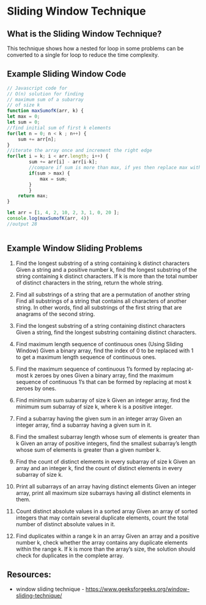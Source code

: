 # Sliding Window Technique

## What is the Sliding Window Technique?

This technique shows how a nested for loop in some problems can be converted to a single for loop to reduce the time complexity.

## Example Sliding Window Code

```javascript
// Javascript code for
// O(n) solution for finding
// maximum sum of a subarray
// of size k
function maxSumofK(arr, k) {
let max = 0;
let sum = 0;
//find initial sum of first k elements
for(let n = 0; n < k ; n++) {
	sum += arr[n];	
}
//iterate the array once and increment the right edge
for(let i = k; i < arr.length; i++) {	
		sum += arr[i] - arr[i-k];
		//compare if sum is more than max, if yes then replace max with new sum value
		if(sum > max) {
			max = sum;
		}
		}
	return max;
}

let arr = [1, 4, 2, 10, 2, 3, 1, 0, 20 ];
console.log(maxSumofK(arr, 4))
//output 28



```

## Example Window Sliding Problems

1. Find the longest substring of a string containing k distinct characters
Given a string and a positive number k, find the longest substring of the string containing k distinct characters. If k is more than the total number of distinct characters in the string, return the whole string.

2. Find all substrings of a string that are a permutation of another string
Find all substrings of a string that contains all characters of another string. In other words, find all substrings of the first string that are anagrams of the second string.

3. Find the longest substring of a string containing distinct characters
Given a string, find the longest substring containing distinct characters.

4. Find maximum length sequence of continuous ones (Using Sliding Window)
Given a binary array, find the index of 0 to be replaced with 1 to get a maximum length sequence of continuous ones.

5. Find the maximum sequence of continuous 1’s formed by replacing at-most k zeroes by ones
Given a binary array, find the maximum sequence of continuous 1’s that can be formed by replacing at most k zeroes by ones.

6. Find minimum sum subarray of size k
Given an integer array, find the minimum sum subarray of size k, where k is a positive integer.

7. Find a subarray having the given sum in an integer array
Given an integer array, find a subarray having a given sum in it.

8. Find the smallest subarray length whose sum of elements is greater than k
Given an array of positive integers, find the smallest subarray’s length whose sum of elements is greater than a given number k.

9. Find the count of distinct elements in every subarray of size k
Given an array and an integer k, find the count of distinct elements in every subarray of size k.

10. Print all subarrays of an array having distinct elements
Given an integer array, print all maximum size subarrays having all distinct elements in them.

11. Count distinct absolute values in a sorted array
Given an array of sorted integers that may contain several duplicate elements, count the total number of distinct absolute values in it.

12. Find duplicates within a range k in an array
Given an array and a positive number k, check whether the array contains any duplicate elements within the range k. If k is more than the array’s size, the solution should check for duplicates in the complete array.


## Resources:
 - window sliding technique - https://www.geeksforgeeks.org/window-sliding-technique/
